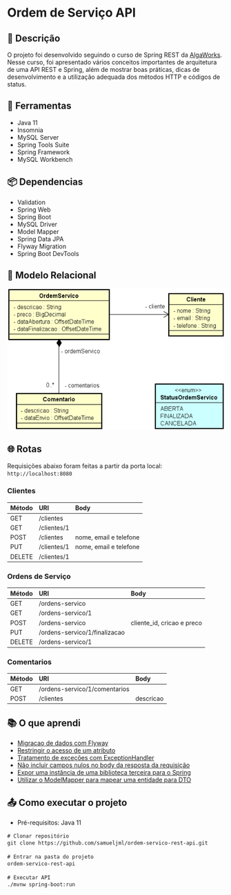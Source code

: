# Ordem de Serviço API

## :page_facing_up: Descrição
O projeto foi desenvolvido seguindo o curso de Spring REST da [AlgaWorks](https://www.algaworks.com). Nesse curso, foi apresentado vários conceitos importantes de arquitetura de uma API REST e Spring, além de mostrar boas práticas, dicas de desenvolvimento e a utilização adequada dos métodos HTTP e códigos de status.

## :wrench: Ferramentas
- Java 11
- Insomnia
- MySQL Server
- Spring Tools Suite
- Spring Framework
- MySQL Workbench

## :package: Dependencias
- Validation
- Spring Web
- Spring Boot
- MySQL Driver
- Model Mapper
- Spring Data JPA
- Flyway Migration
- Spring Boot DevTools

## :large_orange_diamond: Modelo Relacional

![Modelo Relacional](https://github.com/samueljml/ordem-servico-rest-api/blob/34b896fbd201aa9c0ec5821ed4c72ce6dfc3925c/src/main/resources/image/Modelo%20relacional.png)

## :globe_with_meridians: Rotas
Requisições abaixo foram feitas a partir da porta local: ```http://localhost:8080```

### Clientes

Método  | URI         | Body
:------ | :---------- | :----------------------
GET     | /clientes   | 
GET     | /clientes/1 | 
POST    | /clientes   | nome, email e telefone
PUT     | /clientes/1 | nome, email e telefone
DELETE  | /clientes/1 | 

### Ordens de Serviço

Método  | URI                           | Body
:------ | :---------------------------- | :-----------------
GET     | /ordens-servico               | 
GET     | /ordens-servico/1             | 
POST    | /ordens-servico               | cliente_id, cricao e preco
PUT     | /ordens-servico/1/finalizacao |
DELETE  | /ordens-servico/1             | 

### Comentarios

Método  | URI                           | Body
:------ | :---------------------------- | :------------
GET     | /ordens-servico/1/comentarios | 
POST    | /clientes                     | descricao

## :books: O que aprendi
- [Migracao de dados com Flyway](https://github.com/samueljml/ordem-servico-rest-api/commit/d75aa1bab15cccd891f93c4fe4d5c9846982fe2a)
- [Restringir o acesso de um atributo](https://github.com/samueljml/ordem-servico-rest-api/commit/e3a97eff80e566286e6c777beb1bdf4979a35aed)
- [Tratamento de exceções com ExceptionHandler](https://github.com/samueljml/ordem-servico-rest-api/commit/7e8b91e702f871cd831b256fa8a69bceb1fdca17)
- [Não incluir campos nulos no body da resposta da requisição](https://github.com/samueljml/ordem-servico-rest-api/commit/01e989af727ac836e58347cec9da4142f44c6ffe)
- [Expor uma instância de uma biblioteca terceira para o Spring](https://github.com/samueljml/ordem-servico-rest-api/commit/f84a4b51b4323a8c9c55b1d70527d1d5db5cfce1)
- [Utilizar o ModelMapper para mapear uma entidade para DTO](https://github.com/samueljml/ordem-servico-rest-api/commit/63e67bf6579d52def99dea6c6a1180f7a76708bd)



## :outbox_tray: Como executar o projeto

- Pré-requisitos: Java 11

```
# Clonar repositório
git clone https://github.com/samueljml/ordem-servico-rest-api.git

# Entrar na pasta do projeto
ordem-servico-rest-api

# Executar API
./mvnw spring-boot:run
```
